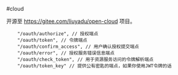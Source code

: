 #cloud

开源至 https://gitee.com/liuyadu/open-cloud 项目。

```
    "/oauth/authorize", // 授权端点
    "/oauth/token", // 令牌端点
    "/oauth/confirm_access", // 用户确认授权提交端点
    "/oauth/error", // 授权服务错误信息端点
    "/oauth/check_token", // 用于资源服务访问的令牌解析端点
    "/oauth/token_key" // 提供公有密匙的端点，如果你使用JWT令牌的话
```